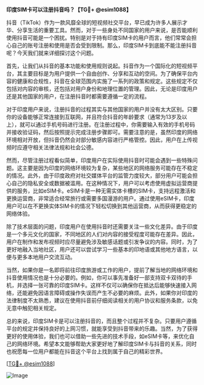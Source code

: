 **印度SIM卡可以注册抖音吗？【TG💪+ @esim1088】**

抖音（TikTok）作为一款风靡全球的短视频社交平台，早已成为许多人展示才华、分享生活的重要工具。然而，对于一些身处不同国家的用户来说，是否能顺利使用抖音可能是一个困扰。特别是对于持有印度SIM卡的用户而言，他们常常会担心自己的账号注册和使用是否会受到限制。那么，印度SIM卡到底能不能注册抖音呢？今天我们就来详细探讨这个问题。

首先，让我们从抖音的基本功能和使用规则说起。抖音作为一个国际化的短视频平台，其主要目标是为用户提供一个自由创作、分享和互动的空间。为了确保平台内容的健康和合规性，抖音在全球范围内实施了一系列的政策和规定。这些规定不仅包括对内容的审核，还包括对用户身份和地理位置的管理。因此，无论是印度用户还是其他国家的用户，在注册抖音时都需要遵循一定的流程。

对于印度用户来说，注册抖音的过程其实与其他国家的用户并没有太大区别。只要你的设备能够正常连接到互联网，并且符合抖音的年龄要求（通常为13岁及以上），就可以通过手机号码进行注册。在注册过程中，你需要输入有效的手机号码并接收验证码，然后按照提示完成注册步骤即可。需要注意的是，虽然印度的网络环境相对开放，但抖音仍然会对部分敏感内容进行严格管控。因此，用户在上传视频时应遵守相关法律法规和社会公德。

然而，尽管注册过程看似简单，印度用户在实际使用抖音时可能会遇到一些特殊问题。这主要是因为印度的网络环境较为复杂，某些地区的网络服务可能存在不稳定的情况。此外，由于印度政府对社交媒体平台的监管力度较大，部分用户可能会担心自己的隐私安全或数据被滥用。在这种情况下，用户可以考虑使用虚拟运营商提供的服务，比如eSIM卡。eSIM卡是一种无需实体卡槽的SIM卡，支持远程激活和更换运营商，非常适合经常旅行或需要多国漫游的用户。通过使用eSIM卡，印度用户可以在不更换实体SIM卡的情况下轻松切换到其他运营商，从而获得更稳定的网络体验。

除了技术层面的问题，印度用户在使用抖音时还需要关注一些文化差异。由于印度是一个多元文化的国家，不同地区的人们对内容的接受程度可能存在差异。因此，用户在制作和发布视频时应尽量避免涉及敏感话题或引发争议的内容。同时，为了更好地融入当地社区，用户还可以尝试学习一些基本的印地语或其他地方语言，以便与更多本地用户交流互动。

当然，如果你是一名即将前往印度旅游或工作的用户，提前了解当地的网络环境和抖音使用情况也是十分必要的。例如，你可以事先准备好一部支持双卡双待的手机，并选择一张可靠的印度SIM卡。这样不仅可以确保你在抵达后能够快速接入网络，还能避免因语言障碍或操作失误而产生不必要的麻烦。此外，如果你对印度的法律制度不太熟悉，建议在使用抖音前仔细阅读相关的用户协议和服务条款，以免无意中触犯相关规定。

总的来说，印度SIM卡是可以注册抖音的，而且整个过程并不复杂。只要用户遵循平台的规定并保持良好的上网习惯，就能享受到抖音带来的乐趣。当然，为了获得更好的使用体验，我们也可以借助一些先进的技术手段，如eSIM卡等，来优化自己的网络环境。希望本文能够帮助大家更好地了解印度SIM卡与抖音的关系，同时也祝愿每一位用户都能在抖音这个平台上找到属于自己的精彩世界。

[[TG💪+ @esim1088](https://t.me/s/esim1088)]  

![Image](https://i.postimg.cc/4NQfJmqS/Snipaste-2025-05-13-00-14-12.png)